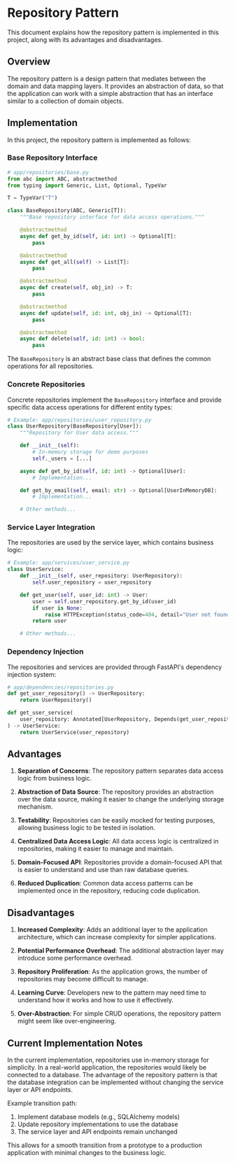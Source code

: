 # Repository Pattern

This document explains how the repository pattern is implemented in this project, along with its advantages and disadvantages.

## Overview

The repository pattern is a design pattern that mediates between the domain and data mapping layers. It provides an abstraction of data, so that the application can work with a simple abstraction that has an interface similar to a collection of domain objects.

## Implementation

In this project, the repository pattern is implemented as follows:

### Base Repository Interface

```python
# app/repositories/base.py
from abc import ABC, abstractmethod
from typing import Generic, List, Optional, TypeVar

T = TypeVar("T")

class BaseRepository(ABC, Generic[T]):
    """Base repository interface for data access operations."""

    @abstractmethod
    async def get_by_id(self, id: int) -> Optional[T]:
        pass

    @abstractmethod
    async def get_all(self) -> List[T]:
        pass

    @abstractmethod
    async def create(self, obj_in) -> T:
        pass

    @abstractmethod
    async def update(self, id: int, obj_in) -> Optional[T]:
        pass

    @abstractmethod
    async def delete(self, id: int) -> bool:
        pass
```

The `BaseRepository` is an abstract base class that defines the common operations for all repositories.

### Concrete Repositories

Concrete repositories implement the `BaseRepository` interface and provide specific data access operations for different entity types:

```python
# Example: app/repositories/user_repository.py
class UserRepository(BaseRepository[User]):
    """Repository for User data access."""

    def __init__(self):
        # In-memory storage for demo purposes
        self._users = [...]

    async def get_by_id(self, id: int) -> Optional[User]:
        # Implementation...

    def get_by_email(self, email: str) -> Optional[UserInMemoryDB]:
        # Implementation...

    # Other methods...
```

### Service Layer Integration

The repositories are used by the service layer, which contains business logic:

```python
# Example: app/services/user_service.py
class UserService:
    def __init__(self, user_repository: UserRepository):
        self.user_repository = user_repository

    def get_user(self, user_id: int) -> User:
        user = self.user_repository.get_by_id(user_id)
        if user is None:
            raise HTTPException(status_code=404, detail="User not found")
        return user

    # Other methods...
```

### Dependency Injection

The repositories and services are provided through FastAPI's dependency injection system:

```python
# app/dependencies/repositories.py
def get_user_repository() -> UserRepository:
    return UserRepository()

def get_user_service(
    user_repository: Annotated[UserRepository, Depends(get_user_repository)],
) -> UserService:
    return UserService(user_repository)
```

## Advantages

1. **Separation of Concerns**: The repository pattern separates data access logic from business logic.

2. **Abstraction of Data Source**: The repository provides an abstraction over the data source, making it easier to change the underlying storage mechanism.

3. **Testability**: Repositories can be easily mocked for testing purposes, allowing business logic to be tested in isolation.

4. **Centralized Data Access Logic**: All data access logic is centralized in repositories, making it easier to manage and maintain.

5. **Domain-Focused API**: Repositories provide a domain-focused API that is easier to understand and use than raw database queries.

6. **Reduced Duplication**: Common data access patterns can be implemented once in the repository, reducing code duplication.

## Disadvantages

1. **Increased Complexity**: Adds an additional layer to the application architecture, which can increase complexity for simpler applications.

2. **Potential Performance Overhead**: The additional abstraction layer may introduce some performance overhead.

3. **Repository Proliferation**: As the application grows, the number of repositories may become difficult to manage.

4. **Learning Curve**: Developers new to the pattern may need time to understand how it works and how to use it effectively.

5. **Over-Abstraction**: For simple CRUD operations, the repository pattern might seem like over-engineering.

## Current Implementation Notes

In the current implementation, repositories use in-memory storage for simplicity. In a real-world application, the repositories would likely be connected to a database. The advantage of the repository pattern is that the database integration can be implemented without changing the service layer or API endpoints.

Example transition path:
1. Implement database models (e.g., SQLAlchemy models)
2. Update repository implementations to use the database
3. The service layer and API endpoints remain unchanged

This allows for a smooth transition from a prototype to a production application with minimal changes to the business logic.

